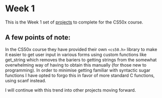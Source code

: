 # Week 1

This is the Week 1 set of [projects](https://cs50.harvard.edu/x/2022/psets/1/) to complete for the CS50x course.

## A few points of note:

In the CS50x course they have provided their own `<cs50.h>` library to make it easier to get user input in various forms using custom functions like get_string which removes the bariers to getting strings from the somewhat overwhelming way of having to obtain this manually (for those new to programming). In order to minimise getting familiar with syntactic sugar functions I have opted to forgo this in favor of more standard C functions, using scanf instead. 

I will continue with this trend into other projects moving forward.
